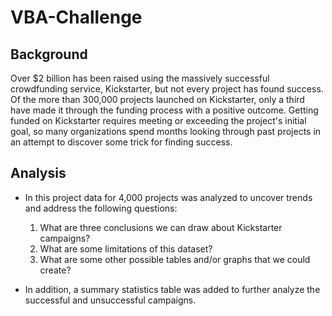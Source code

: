 # VBA-Challenge

## Background
Over $2 billion has been raised using the massively successful crowdfunding service, Kickstarter, but not every project has found success. Of the more than 300,000 projects launched on Kickstarter, only a third have made it through the funding process with a positive outcome.
Getting funded on Kickstarter requires meeting or exceeding the project's initial goal, so many organizations spend months looking through past projects in an attempt to discover some trick for finding success. 

## Analysis
* In this project data for 4,000 projects was analyzed to uncover trends and address the following questions:

  1. What are three conclusions we can draw about Kickstarter campaigns?
  2. What are some limitations of this dataset?
  3. What are some other possible tables and/or graphs that we could create?

* In addition, a summary statistics table was added to further analyze the successful and unsuccessful campaigns.
